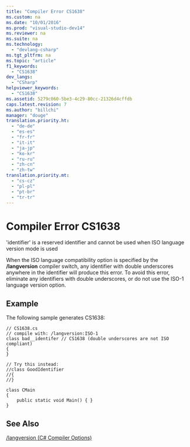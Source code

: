 ```yaml
---
title: "Compiler Error CS1638"
ms.custom: na
ms.date: "10/01/2016"
ms.prod: "visual-studio-dev14"
ms.reviewer: na
ms.suite: na
ms.technology: 
  - "devlang-csharp"
ms.tgt_pltfrm: na
ms.topic: "article"
f1_keywords: 
  - "CS1638"
dev_langs: 
  - "CSharp"
helpviewer_keywords: 
  - "CS1638"
ms.assetid: 5279c060-5be3-4c29-80cc-21326d4cffdb
caps.latest.revision: 7
ms.author: "billchi"
manager: "douge"
translation.priority.ht: 
  - "de-de"
  - "es-es"
  - "fr-fr"
  - "it-it"
  - "ja-jp"
  - "ko-kr"
  - "ru-ru"
  - "zh-cn"
  - "zh-tw"
translation.priority.mt: 
  - "cs-cz"
  - "pl-pl"
  - "pt-br"
  - "tr-tr"
---
```

# Compiler Error CS1638
'identifier' is a reserved identifier and cannot be used when ISO language version mode is used  
  
 When the ISO language compatibility option is specified by the **/langversion** compiler switch, any identifier with double underscores anywhere in the identifier will produce this error. To avoid this error, eliminate any identifiers with double underscores, or do not use the ISO-1 language version option.  
  
## Example  
 The following sample generates CS1638:  
  
```  
// CS1638.cs  
// compile with: /langversion:ISO-1  
class bad__identifer // CS1638 (double underscores are not ISO compliant)  
{  
}  
  
// Try this instead:  
//class GoodIdentifier  
//{  
//}  
  
class CMain  
{  
    public static void Main() { }  
}  
```  
  
## See Also  
 [/langversion (C# Compiler Options)](../Topic/-langversion%20\(C%23%20Compiler%20Options\).md)
